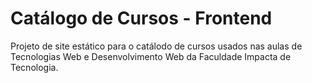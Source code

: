 # Catálogo de Cursos - Frontend

Projeto de site estático para o catálodo de cursos usados nas aulas de Tecnologias Web e Desenvolvimento Web da Faculdade Impacta de Tecnologia.
